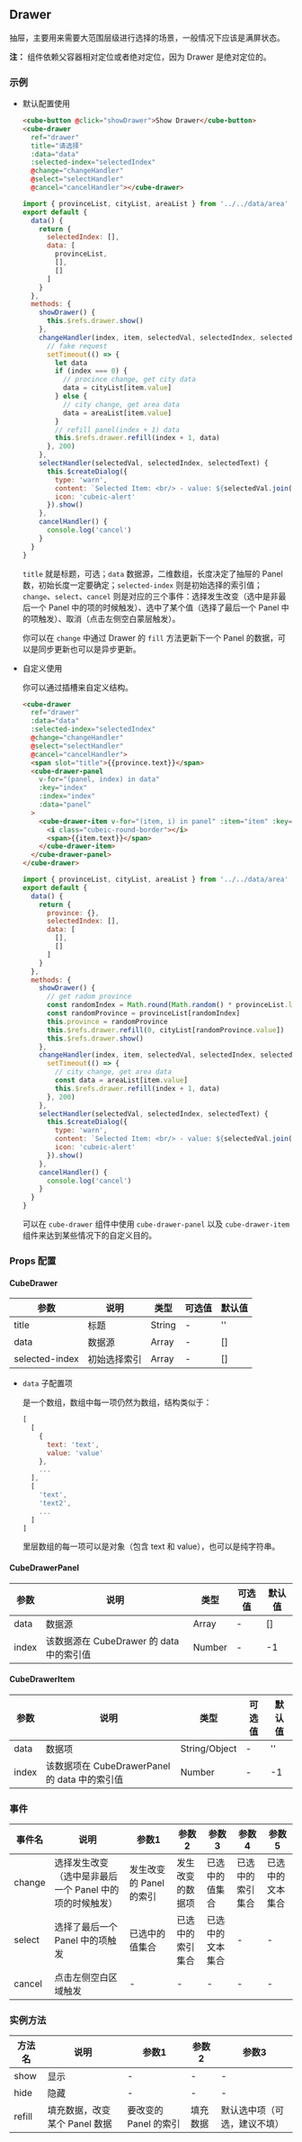 ## Drawer

抽屉，主要用来需要大范围层级进行选择的场景，一般情况下应该是满屏状态。

__注：__ 组件依赖父容器相对定位或者绝对定位，因为 Drawer 是绝对定位的。

### 示例

- 默认配置使用

  ```html
  <cube-button @click="showDrawer">Show Drawer</cube-button>
  <cube-drawer
    ref="drawer"
    title="请选择"
    :data="data"
    :selected-index="selectedIndex"
    @change="changeHandler"
    @select="selectHandler"
    @cancel="cancelHandler"></cube-drawer>
  ```
  ```js
  import { provinceList, cityList, areaList } from '../../data/area'
  export default {
    data() {
      return {
        selectedIndex: [],
        data: [
          provinceList,
          [],
          []
        ]
      }
    },
    methods: {
      showDrawer() {
        this.$refs.drawer.show()
      },
      changeHandler(index, item, selectedVal, selectedIndex, selectedText) {
        // fake request
        setTimeout(() => {
          let data
          if (index === 0) {
            // procince change, get city data
            data = cityList[item.value]
          } else {
            // city change, get area data
            data = areaList[item.value]
          }
          // refill panel(index + 1) data
          this.$refs.drawer.refill(index + 1, data)
        }, 200)
      },
      selectHandler(selectedVal, selectedIndex, selectedText) {
        this.$createDialog({
          type: 'warn',
          content: `Selected Item: <br/> - value: ${selectedVal.join(', ')} <br/> - index: ${selectedIndex.join(', ')} <br/> - text: ${selectedText.join(' ')}`,
          icon: 'cubeic-alert'
        }).show()
      },
      cancelHandler() {
        console.log('cancel')
      }
    }
  }
  ```

  `title` 就是标题，可选；`data` 数据源，二维数组，长度决定了抽屉的 Panel 数，初始长度一定要确定；`selected-index` 则是初始选择的索引值；`change`、`select`、`cancel` 则是对应的三个事件：选择发生改变（选中是非最后一个 Panel 中的项的时候触发）、选中了某个值（选择了最后一个 Panel 中的项触发）、取消（点击左侧空白蒙层触发）。

  你可以在 `change` 中通过 Drawer 的 `fill` 方法更新下一个 Panel 的数据，可以是同步更新也可以是异步更新。

- 自定义使用

  你可以通过插槽来自定义结构。

  ```html
  <cube-drawer
    ref="drawer"
    :data="data"
    :selected-index="selectedIndex"
    @change="changeHandler"
    @select="selectHandler"
    @cancel="cancelHandler">
    <span slot="title">{{province.text}}</span>
    <cube-drawer-panel
      v-for="(panel, index) in data"
      :key="index"
      :index="index"
      :data="panel"
    >
      <cube-drawer-item v-for="(item, i) in panel" :item="item" :key="i" :index="i">
        <i class="cubeic-round-border"></i>
        <span>{{item.text}}</span>
      </cube-drawer-item>
    </cube-drawer-panel>
  </cube-drawer>
  ```
  ```js
  import { provinceList, cityList, areaList } from '../../data/area'
  export default {
    data() {
      return {
        province: {},
        selectedIndex: [],
        data: [
          [],
          []
        ]
      }
    },
    methods: {
      showDrawer() {
        // get radom province
        const randomIndex = Math.round(Math.random() * provinceList.length)
        const randomProvince = provinceList[randomIndex]
        this.province = randomProvince
        this.$refs.drawer.refill(0, cityList[randomProvince.value])
        this.$refs.drawer.show()
      },
      changeHandler(index, item, selectedVal, selectedIndex, selectedText) {
        setTimeout(() => {
          // city change, get area data
          const data = areaList[item.value]
          this.$refs.drawer.refill(index + 1, data)
        }, 200)
      },
      selectHandler(selectedVal, selectedIndex, selectedText) {
        this.$createDialog({
          type: 'warn',
          content: `Selected Item: <br/> - value: ${selectedVal.join(', ')} <br/> - index: ${selectedIndex.join(', ')} <br/> - text: ${selectedText.join(' ')}`,
          icon: 'cubeic-alert'
        }).show()
      },
      cancelHandler() {
        console.log('cancel')
      }
    }
  }
  ```

  可以在 `cube-drawer` 组件中使用 `cube-drawer-panel` 以及 `cube-drawer-item` 组件来达到某些情况下的自定义目的。

### Props 配置

#### CubeDrawer

| 参数 | 说明 | 类型 | 可选值 | 默认值 |
| - | - | - | - | - |
| title | 标题 | String | - | '' |
| data | 数据源 | Array | - | [] |
| selected-index | 初始选择索引 | Array | - | [] |

- `data` 子配置项

  是一个数组，数组中每一项仍然为数组，结构类似于：

  ```js
  [
    [
      {
        text: 'text',
        value: 'value'
      },
      ...
    ],
    [
      'text',
      'text2',
      ...
    ]
  ]
  ```

  里层数组的每一项可以是对象（包含 text 和 value），也可以是纯字符串。

#### CubeDrawerPanel

| 参数 | 说明 | 类型 | 可选值 | 默认值 |
| - | - | - | - | - |
| data | 数据源 | Array | - | [] |
| index | 该数据源在 CubeDrawer 的 data 中的索引值 | Number | - | -1 |

#### CubeDrawerItem

| 参数 | 说明 | 类型 | 可选值 | 默认值 |
| - | - | - | - | - |
| data | 数据项 | String/Object | - | '' |
| index | 该数据项在 CubeDrawerPanel 的 data 中的索引值 | Number | - | -1 |

### 事件

| 事件名 | 说明 | 参数1 | 参数2 | 参数3 | 参数4 | 参数5 |
| - | - | - | - | - | - | - |
| change | 选择发生改变（选中是非最后一个 Panel 中的项的时候触发） | 发生改变的 Panel 的索引 | 发生改变的数据项 | 已选中的值集合 | 已选中的索引集合 | 已选中的文本集合 |
| select | 选择了最后一个 Panel 中的项触发 | 已选中的值集合 | 已选中的索引集合 | 已选中的文本集合 | - | - |
| cancel | 点击左侧空白区域触发 | - | - | - | - | - |

### 实例方法

| 方法名 | 说明 | 参数1 | 参数2 | 参数3 |
| - | - | - | - | - |
| show | 显示 | - | - | - |
| hide | 隐藏 | - | - | - |
| refill | 填充数据，改变某个 Panel 数据 | 要改变的 Panel 的索引 | 填充数据 | 默认选中项（可选，建议不填） |
